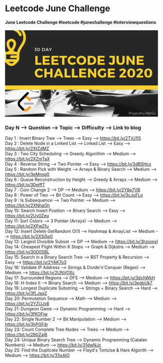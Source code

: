 # Leetcode June Challenge
#### June Leetcode Challenge #leetcode #junechallenge #interviewquestions

![](img.png)

### Day N --> Question --> Topic --> Difficulty --> Link to blog
Day 1 : Invert Binary Tree --> Trees --> Easy --> https://bit.ly/2TVJ1l5 <br/>
Day 2 : Delete Node in a Linked List --> Linked List --> Easy --> https://bit.ly/2XtZdMZ <br/>
Day 3 : Two City Scheduling --> Greedy Algorithm --> Medium --> https://bit.ly/2XZmTaX <br/>
Day 4 : Reverse String --> Two Pointer --> Easy --> https://bit.ly/3dBSHcs <br/>
Day 5 : Random Pick with Weight --> Arrays & Binary Search --> Medium --> https://bit.ly/3eMmqj0 <br/>
Day 6 : Queue Reconstruction by Height --> Greedy & Arrays --> Medium --> https://bit.ly/30ejffT <br/>
Day 7 : Coin Change 2 --> DP --> Medium --> https://bit.ly/2Y8p7VB <br/>
Day 8 : Power of Two --> Bit Count --> Easy --> https://bit.ly/3cJuFLo <br/>
Day 9 : Is Subsequence --> Two Pointer --> Medium --> https://bit.ly/2XNhaGh <br/> 
Day 10: Search Insert Position --> Binary Search --> Easy --> https://bit.ly/2Uv0Zeu <br/>
Day 11: Sort Colors --> 3 Pointer (Arrays) --> Medium --> https://bit.ly/2XPwZfu <br/>
Day 12: Insert Delete GetRandom O(1) --> Hashmap & ArrayList --> Medium --> https://bit.ly/2XSi5p0 <br/>
Day 13: Largest Divisible Subset --> DP --> Medium --> https://bit.ly/3hzomxI <br/>
Day 14: Cheapest Flight Within K Stops --> Graph & Dijkstra --> Medium --> https://bit.ly/30D0SBL <br/>
Day 15: Search in a Binary Search Tree --> BST Property & Recursion --> Easy --> https://bit.ly/2YAK7o3 <br/>
Day 16: Validate IP Address --> Strings & Divide'n'Conquer (Regex) --> Medium --> https://bit.ly/2UNVOXc <br/>
Day 17: Surrounded Regions --> DFS --> Medium --> https://bit.ly/3dchWkH <br/>
Day 18: H-Index II --> Binary Search --> Medium --> https://bit.ly/3egbUk7<br/>
Day 19: Longest Duplicate Substring --> Strings + Binary Search --> Hard --> https://bit.ly/3fLJsqZ <br/>
Day 20: Permutation Sequence --> Math --> Medium --> https://bit.ly/2YZUJx8<br/>
Day 21: Dungeon Game --> Dynamic Programming --> Hard --> https://bit.ly/3fKOFiw <br/>
Day 22: Single Number 2 --> Bit Manipulation --> Medium --> https://bit.ly/3hPGFib <br/>
Day 23: Count Complete Tree Nodes --> Trees --> Medium --> https://bit.ly/2B0Zaj8 <br/>
Day 24: Unique Binary Search Tree --> Dynamic Programming (Catalan Numbers) --> Medium --> https://bit.ly/31dwNJc <br/>
Day 25: Find the Duplicate Number --> Floyd's Tortoise & Hare Algorith --> Medium --> https://bit.ly/31ixAIO <br/>
